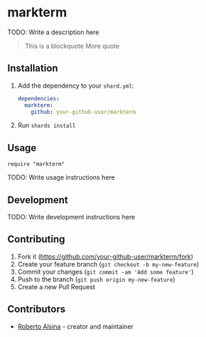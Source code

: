 # markterm

TODO: Write a description here

> This is a blockquote
> More quote

## Installation

1. Add the dependency to your `shard.yml`:

   ```yaml
   dependencies:
     markterm:
       github: your-github-user/markterm
   ```

2. Run `shards install`

## Usage

```crystal
require "markterm"
```

TODO: Write usage instructions here

## Development

TODO: Write development instructions here

## Contributing

1. Fork it (<https://github.com/your-github-user/markterm/fork>)
2. Create your feature branch (`git checkout -b my-new-feature`)
3. Commit your changes (`git commit -am 'Add some feature'`)
4. Push to the branch (`git push origin my-new-feature`)
5. Create a new Pull Request

## Contributors

- [Roberto Alsina](https://github.com/your-github-user) - creator and maintainer
